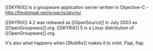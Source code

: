 [[SKYRiX]] is a groupware application server written in Objective-C - http://freshmeat.net/projects/skyrix/.

[[SKYRiX]] 4.2 was released as [[OpenSource]] in July 2003 as [[OpenGroupware]].org. [[SKYRiX]] 5 is a Linux distribution of [[OpenGroupware]].org.

It's also what happens when [[RobRix]] makes it to orbit. Flap, flap.